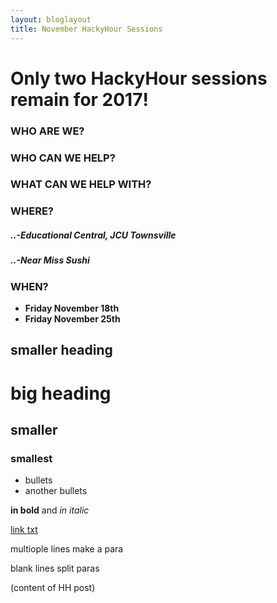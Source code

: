 ```yaml
---
layout: bloglayout
title: November HackyHour Sessions
---
```


# Only two HackyHour sessions remain for 2017!

### WHO ARE WE?

### WHO CAN WE HELP?

### WHAT CAN WE HELP WITH?

### WHERE?

##### ..-*Educational Central, JCU Townsville*
##### ..-*Near Miss Sushi*

### WHEN?

- **Friday November 18th**
- **Friday November 25th**



smaller heading
---------------

# big heading

## smaller

### smallest

- bullets
- another bullets

**in bold** and *in italic*

[link txt](google.com)

multiople
lines
make a para

blank lines split paras

(content of HH post)
